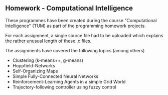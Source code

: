 ## Homework - Computational Intelligence

These programmes have been created during the course "Computational Intelligence" (TUM) as part of the programming homework projects.

For each assignment, a single source file had to be uploaded which explains the rather unusual length of these .c files. 

The assignments have covered the following topics (among others)
- Clustering (k-means++, g-means)
- Hoppfield-Networks
- Self-Organizing Maps
- Simple Fully-Connected Neural Networks
- Reinforcement-Learning Agents in a simple Grid World
- Trajectory-following controller using fuzzy control
